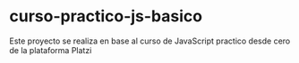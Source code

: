 # curso-practico-js-basico
Este proyecto se realiza en base al curso de JavaScript practico desde cero de la plataforma Platzi
